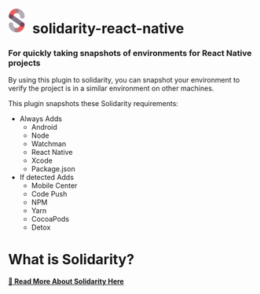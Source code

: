 <a href='https://infinitered.github.io/solidarity/'><img src='https://github.com/infinitered/solidarity/raw/master/_art/plugin.jpg' align='left' height="50"/></a>

# solidarity-react-native
### For quickly taking snapshots of environments for React Native projects
By using this plugin to solidarity, you can snapshot your environment to verify the project is in a similar environment on other machines.



This plugin snapshots these Solidarity requirements:
* Always Adds
  * Android
  * Node
  * Watchman
  * React Native
  * Xcode
  * Package.json
* If detected Adds
  * Mobile Center
  * Code Push
  * NPM
  * Yarn
  * CocoaPods
  * Detox

# What is Solidarity?
#### [:newspaper: Read More About Solidarity Here](https://github.com/infinitered/solidarity)

